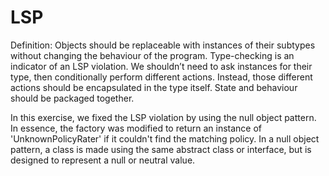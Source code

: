 # LSP
Definition:
Objects should be replaceable with instances of their subtypes without changing the behaviour of the  program. Type-checking is an indicator of an LSP violation. We shouldn’t need to ask instances for their type, then conditionally perform different actions. Instead, those different actions should be encapsulated in the type itself. State and behaviour should be packaged together.

In this exercise, we fixed the LSP violation by using the null object pattern. In essence, the factory was modified to return an instance of 'UnknownPolicyRater' if it couldn't find the matching policy. In a null object pattern, a class is made using the same abstract class or interface, but is designed to represent a null or neutral value.